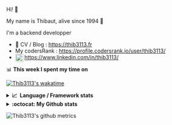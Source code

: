Hi! 👋

My name is Thibaut, alive since 1994 🍷

I'm a backend developper

-   📝 CV / Blog : https://thib3113.fr
-   My codersRank : https://profile.codersrank.io/user/thib3113/
-   <a href="https://www.linkedin.com/in/thib3113/"><img align="left" alt="Thib3113's Linkedin" width="21px" src="https://img.icons8.com/color/48/linkedin.png" /></a> https://www.linkedin.com/in/thib3113/

📊 **This week I spent my time on**

[![Thib3113's wakatime](https://github-readme-stats.vercel.app/api/wakatime?username=thib3113&layout=default&theme=dracula&langs_count=6&hide_title=true&hide_border=true)](https://wakatime.com/@thib3113)

<details>
  <summary><b>📈&nbsp;&nbsp;Language&nbsp;/&nbsp;Framework stats</b></summary>
  <br/>  
  <a href='https://profile.codersrank.io/user/thib3113/'>
  <img src='http://cr-skills-chart-widget.azurewebsites.net/api/api?username=thib3113&padding=30&skills=php,batchfile,javascript,less,mysql,reactjs,scss,shell,typescript,vue'>
  </a>
</details>

<details>
  <summary><b>:octocat: My Github stats</b></summary>
  <br/>  
  
  <img src="https://github-readme-stats.vercel.app/api?username=thib3113&theme=dracula&show_icons=true&" alt="Thib3113's GitHub stats" />

<!--START_SECTION:activity-->

1. 🎉 Merged PR [#31](https://github.com/thib3113/node-crowdsec/pull/31) in [thib3113/node-crowdsec](https://github.com/thib3113/node-crowdsec)
2. 💪 Opened PR [#31](https://github.com/thib3113/node-crowdsec/pull/31) in [thib3113/node-crowdsec](https://github.com/thib3113/node-crowdsec)
3. 🎉 Merged PR [#644](https://github.com/thib3113/unifi-client/pull/644) in [thib3113/unifi-client](https://github.com/thib3113/unifi-client)
4. 🎉 Merged PR [#645](https://github.com/thib3113/unifi-client/pull/645) in [thib3113/unifi-client](https://github.com/thib3113/unifi-client)
5. 🗣 Commented on [#361](https://github.com/moleculerjs/moleculer-db/issues/361#issuecomment-1691635541) in [moleculerjs/moleculer-db](https://github.com/moleculerjs/moleculer-db)
 <!--END_SECTION:activity-->

</details>

![Thib3113's github metrics](https://gist.githubusercontent.com/thib3113/83a96e16f8bca103f1b0e376186c66ec/raw/github-metrics.svg)
